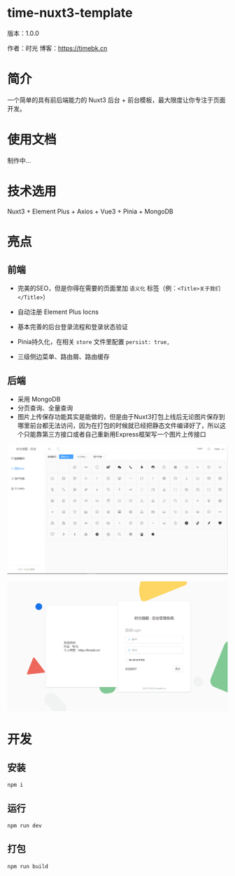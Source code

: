 ﻿# time-nuxt3-template

版本：1.0.0

作者：时光 博客：https://timebk.cn

# 简介

一个简单的具有前后端能力的 Nuxt3 后台 + 前台模板，最大限度让你专注于页面开发。

# 使用文档

制作中...

# 技术选用

Nuxt3 + Element Plus + Axios + Vue3 + Pinia + MongoDB

# 亮点

## 前端

- 完美的SEO，但是你得在需要的页面里加 `语义化` 标签（例：`<Title>关于我们</Title>`）

- 自动注册 Element Plus Iocns

- 基本完善的后台登录流程和登录状态验证

- Pinia持久化，在相关 `store` 文件里配置 `persist: true,`

- 三级侧边菜单、路由屑、路由缓存

## 后端

- 采用 MongoDB
- 分页查询、全量查询
- 图片上传保存功能其实是能做的，但是由于Nuxt3打包上线后无论图片保存到哪里前台都无法访问，因为在打包的时候就已经把静态文件编译好了，所以这个只能靠第三方接口或者自己重新用Express框架写一个图片上传接口

![](/show1.png)

![](/show2.png)

# 开发

## 安装

```
npm i
```

## 运行

```
npm run dev
```

## 打包

```
npm run build
```
